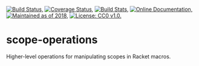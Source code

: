 [![Build Status,](https://img.shields.io/travis/jsmaniac/scope-operations/master.svg)](https://travis-ci.org/jsmaniac/scope-operations)
[![Coverage Status,](https://img.shields.io/codecov/c/github/jsmaniac/scope-operations/master.svg)](https://codecov.io/gh/jsmaniac/scope-operations)
[![Build Stats,](https://img.shields.io/badge/build-stats-blue.svg)](http://jsmaniac.github.io/travis-stats/#jsmaniac/scope-operations)
[![Online Documentation,](https://img.shields.io/badge/docs-online-blue.svg)](http://docs.racket-lang.org/scope-operations/)
[![Maintained as of 2018,](https://img.shields.io/maintenance/yes/2018.svg)](https://github.com/jsmaniac/scope-operations/issues)
[![License: CC0 v1.0.](https://img.shields.io/badge/license-CC0-blue.svg)](https://creativecommons.org/publicdomain/zero/1.0/)

scope-operations
================

Higher-level operations for manipulating scopes in Racket macros.
